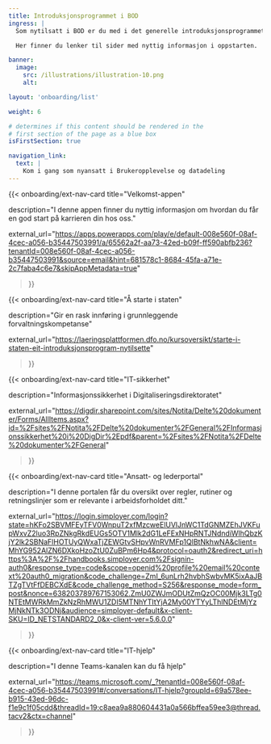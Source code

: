 ```yaml
---
title: Introduksjonsprogrammet i BOD
ingress: |
  Som nytilsatt i BOD er du med i det generelle introduksjonsprogrammet (ofte kalt onboarding), som HR-avdelingen i Digdir kjører. Du får også mer spisset fagopplæring, som er tilpasset den rollen og de oppgavene du skal løse for BOD. <br> <br>

  Her finner du lenker til sider med nyttig informasjon i oppstarten.

banner:
  image:
    src: /illustrations/illustration-10.png
    alt:

layout: 'onboarding/list'

weight: 6

# determines if this content should be rendered in the
# first section of the page as a blue box
isFirstSection: true

navigation_link:
  text: |
    Kom i gang som nyansatt i Brukeropplevelse og datadeling
---
```


{{< onboarding/ext-nav-card
  title="Velkomst-appen"

  description="I denne appen finner du nyttig informasjon om hvordan du får en god start på karrieren din hos oss."

  external_url="https://apps.powerapps.com/play/e/default-008e560f-08af-4cec-a056-b35447503991/a/65562a2f-aa73-42ed-b09f-ff590abfb236?tenantId=008e560f-08af-4cec-a056-b35447503991&source=email&hint=681578c1-8684-45fa-a71e-2c7faba4c6e7&skipAppMetadata=true"
>}}


{{< onboarding/ext-nav-card
  title="Å starte i staten"

  description="Gir en rask innføring i grunnleggende forvaltningskompetanse"

  external_url="https://laeringsplattformen.dfo.no/kursoversikt/starte-i-staten-eit-introduksjonsprogram-nytilsette"
>}}


{{< onboarding/ext-nav-card
  title="IT-sikkerhet"

  description="Informasjonssikkerhet i Digitaliseringsdirektoratet"

  external_url="https://digdir.sharepoint.com/sites/Notita/Delte%20dokumenter/Forms/AllItems.aspx?id=%2Fsites%2FNotita%2FDelte%20dokumenter%2FGeneral%2FInformasjonssikkerhet%20i%20DigDir%2Epdf&parent=%2Fsites%2FNotita%2FDelte%20dokumenter%2FGeneral"
>}}


{{< onboarding/ext-nav-card
  title="Ansatt- og lederportal"

  description="I denne portalen får du oversikt over regler, rutiner og retningslinjer som er relevante i arbeidsforholdet ditt."

  external_url="https://login.simployer.com/login?state=hKFo2SBVMFEyTFV0WnpuT2xfMzcweElUVlJnWC1TdGNMZEhJVKFupWxvZ2luo3RpZNkgRkdEUGs5OTV1Mlk2dG1LeFExNHpRNTJNdndiWlhQbzKjY2lk2SBNaFlHOTUyQWxaTjZEWGtvSHpvWnRVMFp1QlBtNkhwNA&client=MhYG952AlZN6DXkoHzoZtU0ZuBPm6Hp4&protocol=oauth2&redirect_uri=https%3A%2F%2Fhandbooks.simployer.com%2Fsignin-auth0&response_type=code&scope=openid%20profile%20email%20context%20auth0_migration&code_challenge=ZmI_6unLrh2hvbhSwbvMK5ixAaJBTZgTVtFfDEBCXdE&code_challenge_method=S256&response_mode=form_post&nonce=638203789767153062.ZmU0ZWJmODUtZmQzOC00Mjk3LTg0NTEtMWRkMmZkNzRhMWU1ZDI5MTNhYTItYjA2My00YTYyLThlNDEtMjYzMjNkNTk3ODNj&audience=simployer-default&x-client-SKU=ID_NETSTANDARD2_0&x-client-ver=5.6.0.0"
>}}


{{< onboarding/ext-nav-card
  title="IT-hjelp"

  description="I denne Teams-kanalen kan du få hjelp"

  external_url="https://teams.microsoft.com/_?tenantId=008e560f-08af-4cec-a056-b35447503991#/conversations/IT-hjelp?groupId=69a578ee-b915-43ed-96dc-f1e9c1f05cdd&threadId=19:c8aea9a880604431a0a566bffea59ee3@thread.tacv2&ctx=channel"
>}}

